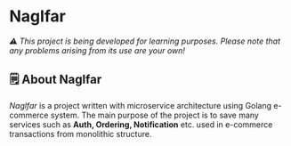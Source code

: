 # Naglfar

*⚠️ This project is being developed for learning purposes. Please note that any problems arising from its use are your own!*

## 🗒️ About Naglfar
*Naglfar* is a project written with microservice architecture using Golang e-commerce system. The main purpose of the project is to save many services such as **Auth, Ordering, Notification** etc. used in e-commerce transactions from monolithic structure.
